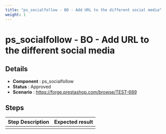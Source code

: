 ```yaml
---
title: "ps_socialfollow - BO - Add URL to the different social media"
weight: 1
---
```


# ps_socialfollow - BO - Add URL to the different social media
## Details
* **Component** : ps_socialfollow
* **Status** : Approved
* **Scenario** : https://forge.prestashop.com/browse/TEST-689

## Steps
| Step Description | Expected result |
| ----- | ----- |
|  |  |
